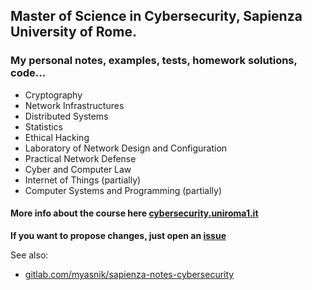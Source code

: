 ## Master of Science in Cybersecurity, Sapienza University of Rome.

### My personal notes, examples, tests, homework solutions, code...

- Cryptography
- Network Infrastructures
- Distributed Systems
- Statistics
- Ethical Hacking
- Laboratory of Network Design and Configuration
- Practical Network Defense
- Cyber and Computer Law
- Internet of Things (partially)
- Computer Systems and Programming (partially)

#### More info about the course here [cybersecurity.uniroma1.it](https://cybersecurity.uniroma1.it/home)

**If you want to propose changes, just open an [issue](https://github.com/edoardottt/MSc-CyberSecurity-Sapienza/issues)**

See also:

  - [gitlab.com/myasnik/sapienza-notes-cybersecurity](https://gitlab.com/myasnik/sapienza-notes-cybersecurity)
